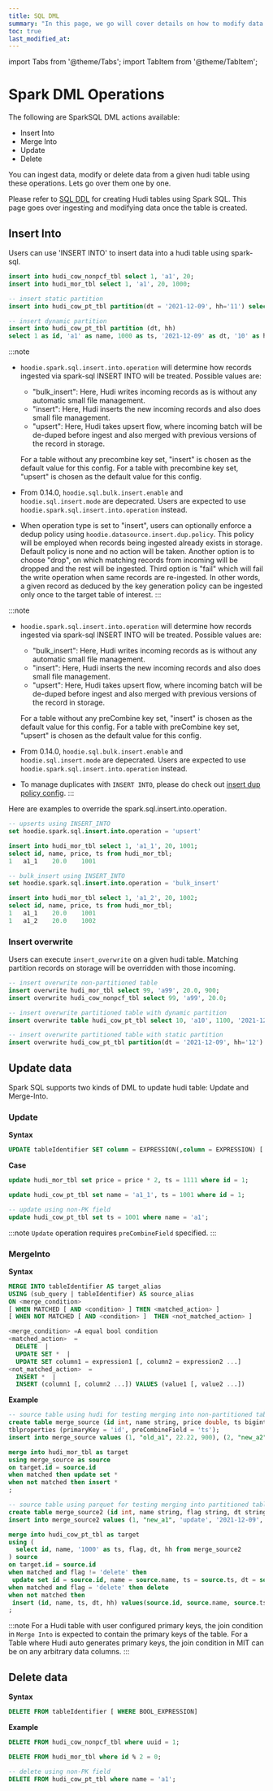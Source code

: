 ```yaml
---
title: SQL DML
summary: "In this page, we go will cover details on how to modify data with Hudi tables"
toc: true
last_modified_at: 
---
```

import Tabs from '@theme/Tabs';
import TabItem from '@theme/TabItem';


# Spark DML Operations

The following are SparkSQL DML actions available:

- Insert Into
- Merge Into
- Update
- Delete

You can ingest data, modify or delete data from a given hudi table using these operations. Lets go over them one by one. 

Please refer to [SQL DDL](/docs/next/sql_ddl) for creating Hudi tables using Spark SQL. This page goes over ingesting and modifying data once the
table is created. 

## Insert Into

Users can use 'INSERT INTO' to insert data into a hudi table using spark-sql.

```sql
insert into hudi_cow_nonpcf_tbl select 1, 'a1', 20;
insert into hudi_mor_tbl select 1, 'a1', 20, 1000;

-- insert static partition
insert into hudi_cow_pt_tbl partition(dt = '2021-12-09', hh='11') select 2, 'a2', 1000;

-- insert dynamic partition
insert into hudi_cow_pt_tbl partition (dt, hh)
select 1 as id, 'a1' as name, 1000 as ts, '2021-12-09' as dt, '10' as hh;

```

:::note
- `hoodie.spark.sql.insert.into.operation` will determine how records ingested via spark-sql INSERT INTO will be treated. Possible values are:
  - "bulk_insert": Here, Hudi writes incoming records as is without any automatic small file management.
  - "insert": Here, Hudi inserts the new incoming records and also does small file management.
  - "upsert": Here, Hudi takes upsert flow, where incoming batch will be de-duped before ingest and also merged with previous versions of the record in storage.
    
  For a table without any precombine key set, "insert" is chosen as the default value for this config. For a table with precombine key set,
  "upsert" is chosen as the default value for this config.
- From 0.14.0, `hoodie.sql.bulk.insert.enable` and `hoodie.sql.insert.mode` are depecrated. Users are expected to use `hoodie.spark.sql.insert.into.operation` instead.
- When operation type is set to "insert", users can optionally enforce a dedup policy using `hoodie.datasource.insert.dup.policy`. 
This policy will be employed when records being ingested already exists in storage. Default policy is none and no action will be taken. 
Another option is to choose "drop", on which matching records from incoming will be dropped and the rest will be ingested. 
Third option is "fail" which will fail the write operation when same records are re-ingested. In other words, a given record 
as deduced by the key generation policy can be ingested only once to the target table of interest.
:::

:::note
- `hoodie.spark.sql.insert.into.operation` will determine how records ingested via spark-sql INSERT INTO will be treated. Possible values are:
  - "bulk_insert": Here, Hudi writes incoming records as is without any automatic small file management.
  - "insert": Here, Hudi inserts the new incoming records and also does small file management.
  - "upsert": Here, Hudi takes upsert flow, where incoming batch will be de-duped before ingest and also merged with previous versions of the record in storage.

  For a table without any preCombine key set, "insert" is chosen as the default value for this config. For a table with preCombine key set,
  "upsert" is chosen as the default value for this config.
- From 0.14.0, `hoodie.sql.bulk.insert.enable` and `hoodie.sql.insert.mode` are depecrated. Users are expected to use `hoodie.spark.sql.insert.into.operation` instead.
- To manage duplicates with `INSERT INTO`, please do check out [insert dup policy config](/docs/next/configurations#hoodiedatasourceinsertduppolicy).
  :::

Here are examples to override the spark.sql.insert.into.operation.

```sql
-- upserts using INSERT_INTO 
set hoodie.spark.sql.insert.into.operation = 'upsert' 

insert into hudi_mor_tbl select 1, 'a1_1', 20, 1001;
select id, name, price, ts from hudi_mor_tbl;
1	a1_1	20.0	1001

-- bulk_insert using INSERT_INTO 
set hoodie.spark.sql.insert.into.operation = 'bulk_insert' 

insert into hudi_mor_tbl select 1, 'a1_2', 20, 1002;
select id, name, price, ts from hudi_mor_tbl;
1	a1_1	20.0	1001
1	a1_2	20.0	1002
```

### Insert overwrite 

Users can execute `insert_overwrite` on a given hudi table. Matching partition records on storage will be overridden with those 
incoming.

```sql
-- insert overwrite non-partitioned table
insert overwrite hudi_mor_tbl select 99, 'a99', 20.0, 900;
insert overwrite hudi_cow_nonpcf_tbl select 99, 'a99', 20.0;

-- insert overwrite partitioned table with dynamic partition
insert overwrite table hudi_cow_pt_tbl select 10, 'a10', 1100, '2021-12-09', '10';

-- insert overwrite partitioned table with static partition
insert overwrite hudi_cow_pt_tbl partition(dt = '2021-12-09', hh='12') select 13, 'a13', 1100;

```

## Update data

Spark SQL supports two kinds of DML to update hudi table: Update and Merge-Into.

### Update

**Syntax**
```sql
UPDATE tableIdentifier SET column = EXPRESSION(,column = EXPRESSION) [ WHERE boolExpression]
```
**Case**
```sql
update hudi_mor_tbl set price = price * 2, ts = 1111 where id = 1;

update hudi_cow_pt_tbl set name = 'a1_1', ts = 1001 where id = 1;

-- update using non-PK field
update hudi_cow_pt_tbl set ts = 1001 where name = 'a1';
```
:::note
`Update` operation requires `preCombineField` specified.
:::

### MergeInto

**Syntax**

```sql
MERGE INTO tableIdentifier AS target_alias
USING (sub_query | tableIdentifier) AS source_alias
ON <merge_condition>
[ WHEN MATCHED [ AND <condition> ] THEN <matched_action> ]
[ WHEN NOT MATCHED [ AND <condition> ]  THEN <not_matched_action> ]

<merge_condition> =A equal bool condition 
<matched_action>  =
  DELETE  |
  UPDATE SET *  |
  UPDATE SET column1 = expression1 [, column2 = expression2 ...]
<not_matched_action>  =
  INSERT *  |
  INSERT (column1 [, column2 ...]) VALUES (value1 [, value2 ...])
```

**Example**
```sql
-- source table using hudi for testing merging into non-partitioned table
create table merge_source (id int, name string, price double, ts bigint) using hudi
tblproperties (primaryKey = 'id', preCombineField = 'ts');
insert into merge_source values (1, "old_a1", 22.22, 900), (2, "new_a2", 33.33, 2000), (3, "new_a3", 44.44, 2000);

merge into hudi_mor_tbl as target
using merge_source as source
on target.id = source.id
when matched then update set *
when not matched then insert *
;

-- source table using parquet for testing merging into partitioned table
create table merge_source2 (id int, name string, flag string, dt string, hh string) using parquet;
insert into merge_source2 values (1, "new_a1", 'update', '2021-12-09', '10'), (2, "new_a2", 'delete', '2021-12-09', '11'), (3, "new_a3", 'insert', '2021-12-09', '12');

merge into hudi_cow_pt_tbl as target
using (
  select id, name, '1000' as ts, flag, dt, hh from merge_source2
) source
on target.id = source.id
when matched and flag != 'delete' then
 update set id = source.id, name = source.name, ts = source.ts, dt = source.dt, hh = source.hh
when matched and flag = 'delete' then delete
when not matched then
 insert (id, name, ts, dt, hh) values(source.id, source.name, source.ts, source.dt, source.hh)
;

```

:::note
For a Hudi table with user configured primary keys, the join condition in `Merge Into` is expected to contain the primary keys of the table.
For a Table where Hudi auto generates primary keys, the join condition in MIT can be on any arbitrary data columns.
:::


## Delete data

**Syntax**
```sql
DELETE FROM tableIdentifier [ WHERE BOOL_EXPRESSION]
```
**Example**
```sql
DELETE FROM hudi_cow_nonpcf_tbl where uuid = 1;

DELETE FROM hudi_mor_tbl where id % 2 = 0;

-- delete using non-PK field
DELETE FROM hudi_cow_pt_tbl where name = 'a1';
```
